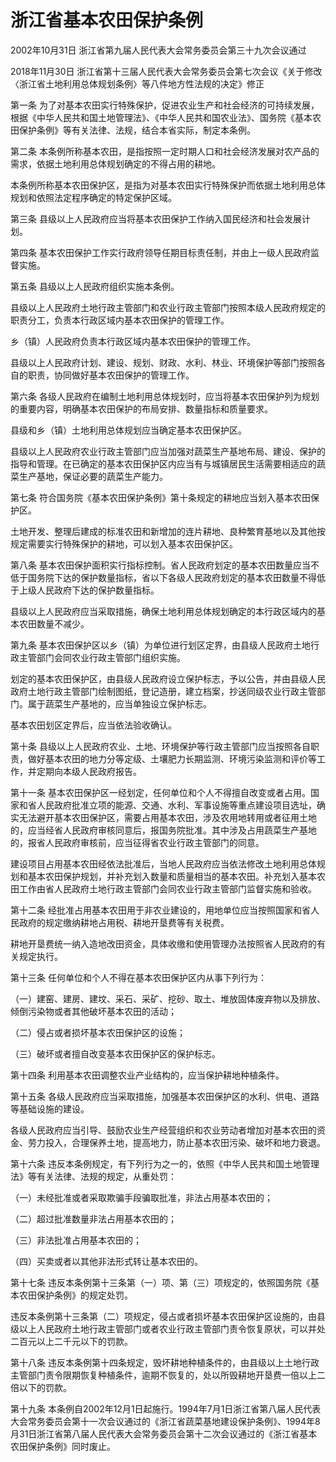 # 浙江省基本农田保护条例

2002年10月31日 浙江省第九届人民代表大会常务委员会第三十九次会议通过

2018年11月30日 浙江省第十三届人民代表大会常务委员会第七次会议《关于修改〈浙江省土地利用总体规划条例〉等八件地方性法规的决定》修正



第一条 为了对基本农田实行特殊保护，促进农业生产和社会经济的可持续发展，根据《中华人民共和国土地管理法》、《中华人民共和国农业法》、国务院《基本农田保护条例》等有关法律、法规，结合本省实际，制定本条例。

第二条 本条例所称基本农田，是指按照一定时期人口和社会经济发展对农产品的需求，依据土地利用总体规划确定的不得占用的耕地。

本条例所称基本农田保护区，是指为对基本农田实行特殊保护而依据土地利用总体规划和依照法定程序确定的特定保护区域。

第三条 县级以上人民政府应当将基本农田保护工作纳入国民经济和社会发展计划。

第四条 基本农田保护工作实行政府领导任期目标责任制，并由上一级人民政府监督实施。

第五条 县级以上人民政府组织实施本条例。

县级以上人民政府土地行政主管部门和农业行政主管部门按照本级人民政府规定的职责分工，负责本行政区域内基本农田保护的管理工作。

乡（镇）人民政府负责本行政区域内基本农田保护的管理工作。

县级以上人民政府计划、建设、规划、财政、水利、林业、环境保护等部门按照各自的职责，协同做好基本农田保护的管理工作。

第六条 各级人民政府在编制土地利用总体规划时，应当将基本农田保护列为规划的重要内容，明确基本农田保护的布局安排、数量指标和质量要求。

县级和乡（镇）土地利用总体规划应当确定基本农田保护区。

县级以上人民政府农业行政主管部门应当加强对蔬菜生产基地布局、建设、保护的指导和管理。在已确定的基本农田保护区内应当有与城镇居民生活需要相适应的蔬菜生产基地，保证必要的蔬菜生产能力。

第七条 符合国务院《基本农田保护条例》第十条规定的耕地应当划入基本农田保护区。

土地开发、整理后建成的标准农田和新增加的连片耕地、良种繁育基地以及其他按规定需要实行特殊保护的耕地，可以划入基本农田保护区。

第八条 基本农田保护面积实行指标控制。省人民政府划定的基本农田数量应当不低于国务院下达的保护数量指标，省以下各级人民政府划定的基本农田数量不得低于上级人民政府下达的保护数量指标。

县级以上人民政府应当采取措施，确保土地利用总体规划确定的本行政区域内的基本农田数量不减少。

第九条 基本农田保护区以乡（镇）为单位进行划区定界，由县级人民政府土地行政主管部门会同农业行政主管部门组织实施。

划定的基本农田保护区，由县级人民政府设立保护标志，予以公告，并由县级人民政府土地行政主管部门绘制图纸，登记造册，建立档案，抄送同级农业行政主管部门。属于蔬菜生产基地的，应当单独设立保护标志。

基本农田划区定界后，应当依法验收确认。

第十条 县级以上人民政府农业、土地、环境保护等行政主管部门应当按照各自职责，做好基本农田的地力分等定级、土壤肥力长期监测、环境污染监测和评价等工作，并定期向本级人民政府报告。

第十一条 基本农田保护区一经划定，任何单位和个人不得擅自改变或者占用。国家和省人民政府批准立项的能源、交通、水利、军事设施等重点建设项目选址，确实无法避开基本农田保护区，需要占用基本农田，涉及农用地转用或者征用土地的，应当经省人民政府审核同意后，报国务院批准。其中涉及占用蔬菜生产基地的，报省人民政府审核前，应当征得省农业行政主管部门的同意。

建设项目占用基本农田经依法批准后，当地人民政府应当依法修改土地利用总体规划和基本农田保护规划，并补充划入数量和质量相当的基本农田。补充划入基本农田工作由省人民政府土地行政主管部门会同农业行政主管部门监督实施和验收。

第十二条 经批准占用基本农田用于非农业建设的，用地单位应当按照国家和省人民政府的规定缴纳耕地占用税、耕地开垦费等有关税费。

耕地开垦费统一纳入造地改田资金，具体收缴和使用管理办法按照省人民政府的有关规定执行。

第十三条 任何单位和个人不得在基本农田保护区内从事下列行为：

（一）建窑、建房、建坟、采石、采矿、挖砂、取土、堆放固体废弃物以及排放、倾倒污染物或者其他破坏基本农田的活动；

（二）侵占或者损坏基本农田保护区的设施；

（三）破坏或者擅自改变基本农田保护区的保护标志。

第十四条 利用基本农田调整农业产业结构的，应当保护耕地种植条件。

第十五条 各级人民政府应当采取措施，加强基本农田保护区的水利、供电、道路等基础设施的建设。

各级人民政府应当引导、鼓励农业生产经营组织和农业劳动者增加对基本农田的资金、劳力投入，合理保养土地，提高地力，防止基本农田污染、破坏和地力衰退。

第十六条 违反本条例规定，有下列行为之一的，依照《中华人民共和国土地管理法》等有关法律、法规的规定，从重处罚：

（一）未经批准或者采取欺骗手段骗取批准，非法占用基本农田的；

（二）超过批准数量非法占用基本农田的；

（三）非法批准占用基本农田的；

（四）买卖或者以其他非法形式转让基本农田的。

第十七条 违反本条例第十三条第（一）项、第（三）项规定的，依照国务院《基本农田保护条例》的规定处罚。

违反本条例第十三条第（二）项规定，侵占或者损坏基本农田保护区设施的，由县级以上人民政府土地行政主管部门或者农业行政主管部门责令恢复原状，可以并处二百元以上二千元以下的罚款。

第十八条 违反本条例第十四条规定，毁坏耕地种植条件的，由县级以上土地行政主管部门责令限期恢复种植条件，逾期不恢复的，处以所毁耕地开垦费一倍以上二倍以下的罚款。

第十九条 本条例自2002年12月1日起施行。1994年7月1日浙江省第八届人民代表大会常务委员会第十一次会议通过的《浙江省蔬菜基地建设保护条例》、1994年8月31日浙江省第八届人民代表大会常务委员会第十二次会议通过的《浙江省基本农田保护条例》同时废止。